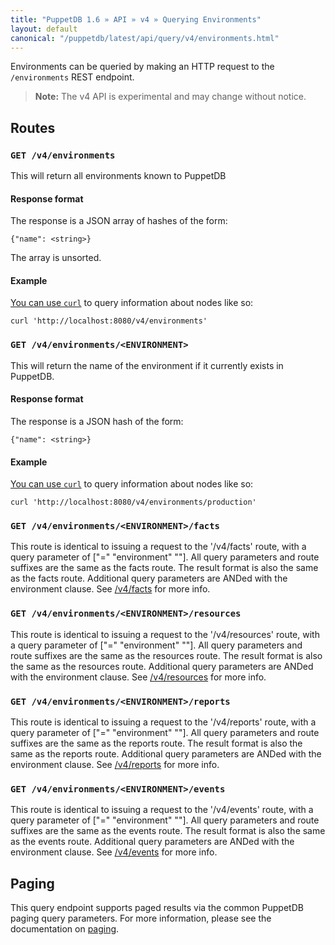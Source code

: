 ```yaml
---
title: "PuppetDB 1.6 » API » v4 » Querying Environments"
layout: default
canonical: "/puppetdb/latest/api/query/v4/environments.html"
---
```


[curl]: ../curl.html#using-curl-from-localhost-non-sslhttp
[paging]: ./paging.html

Environments can be queried by making an HTTP request to the `/environments` REST
endpoint.

> **Note:** The v4 API is experimental and may change without notice.

## Routes

### `GET /v4/environments`

This will return all environments known to PuppetDB

#### Response format

The response is a JSON array of hashes of the form:

    {"name": <string>}

The array is unsorted.

#### Example

[You can use `curl`][curl] to query information about nodes like so:

    curl 'http://localhost:8080/v4/environments'

### `GET /v4/environments/<ENVIRONMENT>`

This will return the name of the environment if it currently exists in PuppetDB.

#### Response format

The response is a JSON hash of the form:

    {"name": <string>}

#### Example

[You can use `curl`][curl] to query information about nodes like so:

    curl 'http://localhost:8080/v4/environments/production'

### `GET /v4/environments/<ENVIRONMENT>/facts`

This route is identical to issuing a request to the '/v4/facts' route,
with a query parameter of ["=" "environment" "<ENVIRONMENT>"]. All
query parameters and route suffixes are the same as the facts route.
The result format is also the same as the facts route. Additional
query parameters are ANDed with the environment clause. See
[/v4/facts](./facts.html) for more info.

### `GET /v4/environments/<ENVIRONMENT>/resources`

This route is identical to issuing a request to the '/v4/resources' route,
with a query parameter of ["=" "environment" "<ENVIRONMENT>"]. All
query parameters and route suffixes are the same as the resources route.
The result format is also the same as the resources route. Additional
query parameters are ANDed with the environment clause. See
[/v4/resources](./resources.html) for more info.

### `GET /v4/environments/<ENVIRONMENT>/reports`

This route is identical to issuing a request to the '/v4/reports' route,
with a query parameter of ["=" "environment" "<ENVIRONMENT>"]. All
query parameters and route suffixes are the same as the reports route.
The result format is also the same as the reports route. Additional
query parameters are ANDed with the environment clause. See
[/v4/reports](./reports.html) for more info.

### `GET /v4/environments/<ENVIRONMENT>/events`

This route is identical to issuing a request to the '/v4/events' route,
with a query parameter of ["=" "environment" "<ENVIRONMENT>"]. All
query parameters and route suffixes are the same as the events route.
The result format is also the same as the events route. Additional
query parameters are ANDed with the environment clause. See
[/v4/events](./events.html) for more info.

## Paging

This query endpoint supports paged results via the common PuppetDB paging
query parameters.  For more information, please see the documentation
on [paging][paging].
